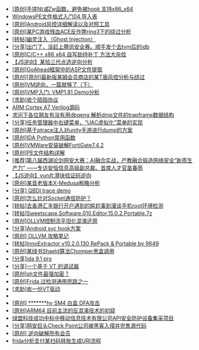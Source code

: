 + [[原创]手搓Nt*或Zw*函数，避免被hook 支持x86_x64](https://bbs.kanxue.com/thread-284264.htm)
+ [WindowsPE文件格式入门04.导入表](https://bbs.kanxue.com/thread-286304.htm)
+ [[原创]Android风控详细解读以及对照工具](https://bbs.kanxue.com/thread-286120.htm)
+ [[原创]某PC游戏残血ACE反作弊ring3下的绕过分析](https://bbs.kanxue.com/thread-284667.htm)
+ [[转帖]幽灵注入（Ghost Injection）](https://bbs.kanxue.com/thread-286302.htm)
+ [[分享]出门了，没赶上腾讯安全赛。顺手发个去tvm后的idb](https://bbs.kanxue.com/thread-286260.htm)
+ [[原创]C/C++ x86 x64 自写劫持补丁 方法大杂烩](https://bbs.kanxue.com/thread-282745.htm)
+ [【JS逆向】某验三代点选逆向分析](https://bbs.kanxue.com/thread-286163.htm)
+ [[原创]GoAhead框架中的ASP文件提取](https://bbs.kanxue.com/thread-261905.htm)
+ [[原创][原创]最新版某姆会员商店的某T盾风控分析与绕过](https://bbs.kanxue.com/thread-286243.htm)
+ [[原创]VM逆向，一篇就够了（下）](https://bbs.kanxue.com/thread-281599.htm)
+ [[原创]VMP入门: VMP1.81 Demo分析](https://bbs.kanxue.com/thread-286278.htm)
+ [[求助]收个陌陌协议](https://bbs.kanxue.com/thread-286305.htm)
+ [ARM Cortex A7 Verilog源码](https://bbs.kanxue.com/thread-286246.htm)
+ [求问下各位朋友有没有用dbgeng 解析dmp文件的trapframe数据结构](https://bbs.kanxue.com/thread-286297.htm)
+ [[分享]任务管理器中右键菜单，“UAC虚拟化”菜单的实现](https://bbs.kanxue.com/thread-284216.htm)
+ [[原创]基于ptrace注入对unity手游进行dump的方案](https://bbs.kanxue.com/thread-286222.htm)
+ [[原创]IDA Python常用函数](https://bbs.kanxue.com/thread-286124.htm)
+ [[原创]VMWare安装破解FortiGate7.4.2](https://bbs.kanxue.com/thread-284794.htm)
+ [[原创]PE文件结构详解](https://bbs.kanxue.com/thread-285372.htm)
+ [[推荐]第八届西湖论剑网安大赛：AI融合实战，产教融合锻造网络安全“新质生产力” ——专访安恒信息高级副总裁、首席人才官苗春雨](https://bbs.kanxue.com/thread-286306.htm)
+ [【JS逆向】yun片滑块验证码逆向](https://bbs.kanxue.com/thread-286252.htm)
+ [[原创]某音老版本X-Medusa粗略分析](https://bbs.kanxue.com/thread-285706.htm)
+ [[分享] QBDI trace demo](https://bbs.kanxue.com/thread-285857.htm)
+ [[原创]怎么针对Socket通信防护？](https://bbs.kanxue.com/thread-286105.htm)
+ [[转帖]去香港汇丰银行开户遇到的尴尬事到漫谈手机root环境检测](https://bbs.kanxue.com/thread-285754.htm)
+ [[转帖]Sweetscape.Software.010.Editor.15.0.2.Portable.7z](https://bbs.kanxue.com/thread-286309.htm)
+ [[原创]OLLVM控制流平坦化混淆还原](https://bbs.kanxue.com/thread-286151.htm)
+ [[分享]Android svc hook方案](https://bbs.kanxue.com/thread-286308.htm)
+ [[原创] OLLVM 攻略笔记](https://bbs.kanxue.com/thread-286256.htm)
+ [[转帖]InnoExtractor v10.2.0.130 RePack & Portable by 9649](https://bbs.kanxue.com/thread-286310.htm)
+ [[原创]某绿书Shaeld算法Chomper黑盒调用](https://bbs.kanxue.com/thread-285705.htm)
+ [[分享]ida 9.1 pro](https://bbs.kanxue.com/thread-285999.htm)
+ [[分享]一个基于 VT 的调试器](https://bbs.kanxue.com/thread-286110.htm)
+ [[原创]sh文件最强加密？](https://bbs.kanxue.com/thread-286144.htm)
+ [[原创]Frida 过检测通用思路之一](https://bbs.kanxue.com/thread-281761.htm)
+ [[求助]收一份VT驱动](https://bbs.kanxue.com/thread-285446.htm)
+ [](https://bbs.kanxue.com/thread-286302.htm)
+ [[原创] *******hy SM4 白盒 DFA攻击](https://bbs.kanxue.com/thread-285313.htm)
+ [[原创]ARM64 目前主流的反混淆技术的初窥](https://bbs.kanxue.com/thread-285567.htm)
+ [绿盟科技成功中标中移动信息技术有限公司API安全防护设备集采项目](https://bbs.kanxue.com/thread-286316.htm)
+ [[分享]网安巨头Check Point公司被黑客入侵并兜售源代码](https://bbs.kanxue.com/thread-286315.htm)
+ [[原创] 逆向破解所有会员](https://bbs.kanxue.com/thread-286255.htm)
+ [frida分析支付某扫码转账生成URI流程](https://bbs.kanxue.com/thread-284764.htm)
